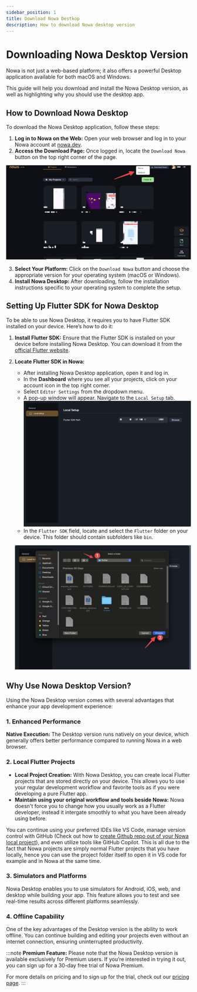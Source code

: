 ```yaml
---
sidebar_position: 1
title: Download Nowa Destkop
description: How to download Nowa desktop version
---
```



# Downloading Nowa Desktop Version

Nowa is not just a web-based platform; it also offers a powerful Desktop application available for both macOS and Windows.

This guide will help you download and install the Nowa Desktop version, as well as highlighting why you should use the desktop app.

## How to Download Nowa Desktop

To download the Nowa Desktop application, follow these steps:

1. **Log in to Nowa on the Web:** Open your web browser and log in to your Nowa account at [nowa.dev](https://nowa.dev).
2. **Access the Download Page:** Once logged in, locate the `Download Nowa` button on the top right corner of the page.

![](./img/download-desktop.png)

3. **Select Your Platform:** Click on the `Download Nowa` button and choose the appropriate version for your operating system (macOS or Windows).
4. **Install Nowa Desktop:** After downloading, follow the installation instructions specific to your operating system to complete the setup.

## Setting Up Flutter SDK for Nowa Desktop

To be able to use Nowa Desktop, it requires you to have Flutter SDK installed on your device. Here’s how to do it:

1. **Install Flutter SDK:** Ensure that the Flutter SDK is installed on your device before installing Nowa Desktop. You can download it from the [official Flutter website](https://flutter.dev/docs/get-started/install).
2. **Locate Flutter SDK in Nowa:**
   - After installing Nowa Desktop application, open it and log in.
   - In the **Dashboard** where you see all your projects, click on your account icon in the top right corner.
   - Select `Editor Settings` from the dropdown menu.
   - A pop-up window will appear. Navigate to the `Local Setup` tab.
   ![](./img/local-setup.png)
   - In the `Flutter SDK` field, locate and select the `Flutter` folder on your device. This folder should contain subfolders like `bin`.

   ![](./img/locatesdk.png)

## Why Use Nowa Desktop Version?

Using the Nowa Desktop version comes with several advantages that enhance your app development experience:

### 1. Enhanced Performance
**Native Execution:** The Desktop version runs natively on your device, which generally offers better performance compared to running Nowa in a web browser.

### 2. Local Flutter Projects
- **Local Project Creation:** With Nowa Desktop, you can create local Flutter projects that are stored directly on your device. This allows you to use your regular development workflow and favorite tools as if you were developing a pure Flutter app.
- **Maintain using your original workflow and tools beside Nowa:** Nowa doesn't force you to change how you usually work as a Flutter developer, instead it intergate smoothly to what you have been already using before.

You can continue using your preferred IDEs like VS Code, manage version control with GitHub (Check out how to [create Github repo out of your Nowa local project](../../version-cont-deploy/git/git-local.md)), and even utilize tools like GitHub Copilot. This is all due to the fact that Nowa projects are simply normal Flutter projects that you have locally, hence you can use the project folder itself to open it in VS code for example and in Nowa at the same time.

### 3. Simulators and Platforms
Nowa Desktop enables you to use simulators for Android, iOS, web, and desktop while building your app. This feature allows you to test and see real-time results across different platforms seamlessly.

### 4. Offline Capability
One of the key advantages of the Desktop version is the ability to work offline. You can continue building and editing your projects even without an internet connection, ensuring uninterrupted productivity.

:::note
**Premium Feature:** Please note that the Nowa Desktop version is available exclusively for Premium users. If you’re interested in trying it out, you can sign up for a 30-day free trial of Nowa Premium.

For more details on pricing and to sign up for the trial, check out our [pricing page](https://nowa.dev/pricing).
:::

